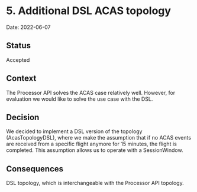 # 5. Additional DSL ACAS topology

Date: 2022-06-07

## Status

Accepted

## Context

The Processor API solves the ACAS case relatively well. However, for evaluation we would like to solve the use case with the DSL.

## Decision

We decided to implement a DSL version of the topology (AcasTopologyDSL), where we make the assumption that if no ACAS events are received from a specific flight anymore for 15 minutes, the flight is completed. This assumption allows us to operate with a SessionWindow.

## Consequences

DSL topology, which is interchangeable with the Processor API topology.